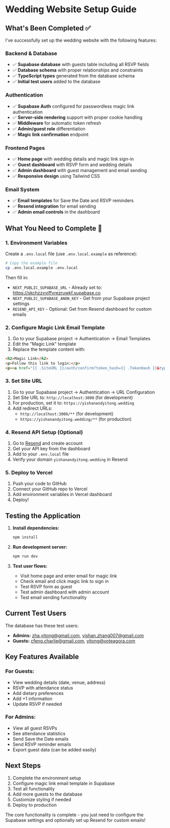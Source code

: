 # Wedding Website Setup Guide

## What's Been Completed ✅

I've successfully set up the wedding website with the following features:

### Backend & Database
- ✅ **Supabase database** with guests table including all RSVP fields
- ✅ **Database schema** with proper relationships and constraints
- ✅ **TypeScript types** generated from the database schema
- ✅ **Initial test users** added to the database

### Authentication
- ✅ **Supabase Auth** configured for passwordless magic link authentication
- ✅ **Server-side rendering** support with proper cookie handling
- ✅ **Middleware** for automatic token refresh
- ✅ **Admin/guest role** differentiation
- ✅ **Magic link confirmation** endpoint

### Frontend Pages
- ✅ **Home page** with wedding details and magic link sign-in
- ✅ **Guest dashboard** with RSVP form and wedding details
- ✅ **Admin dashboard** with guest management and email sending
- ✅ **Responsive design** using Tailwind CSS

### Email System
- ✅ **Email templates** for Save the Date and RSVP reminders
- ✅ **Resend integration** for email sending
- ✅ **Admin email controls** in the dashboard

## What You Need to Complete 🔧

### 1. Environment Variables
Create a `.env.local` file (use `.env.local.example` as reference):

```bash
# Copy the example file
cp .env.local.example .env.local
```

Then fill in:
- `NEXT_PUBLIC_SUPABASE_URL` - Already set to: https://skchzzvyjffvrezruwkf.supabase.co
- `NEXT_PUBLIC_SUPABASE_ANON_KEY` - Get from your Supabase project settings
- `RESEND_API_KEY` - Optional: Get from Resend dashboard for custom emails

### 2. Configure Magic Link Email Template
1. Go to your Supabase project → Authentication → Email Templates
2. Edit the "Magic Link" template
3. Replace the template content with:

```html
<h2>Magic Link</h2>
<p>Follow this link to login:</p>
<p><a href="{{ .SiteURL }}/auth/confirm?token_hash={{ .TokenHash }}&type=email">Log In</a></p>
```

### 3. Set Site URL
1. Go to your Supabase project → Authentication → URL Configuration
2. Set Site URL to: `http://localhost:3000` (for development)
3. For production, set it to: `https://yishanandyitong.wedding`
4. Add redirect URLs:
   - `http://localhost:3000/**` (for development)
   - `https://yishanandyitong.wedding/**` (for production)

### 4. Resend API Setup (Optional)
1. Go to [Resend](https://resend.com/) and create account
2. Get your API key from the dashboard
3. Add to your `.env.local` file
4. Verify your domain `yishanandyitong.wedding` in Resend

### 5. Deploy to Vercel
1. Push your code to GitHub
2. Connect your GitHub repo to Vercel
3. Add environment variables in Vercel dashboard
4. Deploy!

## Testing the Application

1. **Install dependencies:**
   ```bash
   npm install
   ```

2. **Run development server:**
   ```bash
   npm run dev
   ```

3. **Test user flows:**
   - Visit home page and enter email for magic link
   - Check email and click magic link to sign in
   - Test RSVP form as guest
   - Test admin dashboard with admin account
   - Test email sending functionality

## Current Test Users

The database has these test users:
- **Admins:** zha.yitong@gmail.com, yishan.zhang007@gmail.com
- **Guests:** cfeng.charlie@gmail.com, yitong@voteagora.com

## Key Features Available

### For Guests:
- View wedding details (date, venue, address)
- RSVP with attendance status
- Add dietary preferences
- Add +1 information
- Update RSVP if needed

### For Admins:
- View all guest RSVPs
- See attendance statistics
- Send Save the Date emails
- Send RSVP reminder emails
- Export guest data (can be added easily)

## Next Steps

1. Complete the environment setup
2. Configure magic link email template in Supabase
3. Test all functionality
4. Add more guests to the database
5. Customize styling if needed
6. Deploy to production

The core functionality is complete - you just need to configure the Supabase settings and optionally set up Resend for custom emails!